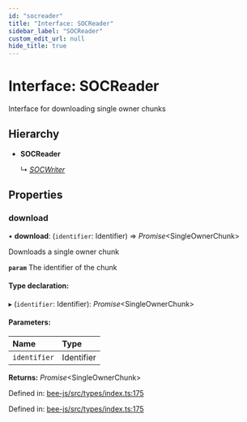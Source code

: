 ```yaml
---
id: "socreader"
title: "Interface: SOCReader"
sidebar_label: "SOCReader"
custom_edit_url: null
hide_title: true
---
```


# Interface: SOCReader

Interface for downloading single owner chunks

## Hierarchy

* **SOCReader**

  ↳ [*SOCWriter*](socwriter.md)

## Properties

### download

• **download**: (`identifier`: Identifier) =\> *Promise*<SingleOwnerChunk\>

Downloads a single owner chunk

**`param`** The identifier of the chunk

#### Type declaration:

▸ (`identifier`: Identifier): *Promise*<SingleOwnerChunk\>

#### Parameters:

Name | Type |
:------ | :------ |
`identifier` | Identifier |

**Returns:** *Promise*<SingleOwnerChunk\>

Defined in: [bee-js/src/types/index.ts:175](https://github.com/ethersphere/bee-js/blob/0ac3a7d/src/types/index.ts#L175)

Defined in: [bee-js/src/types/index.ts:175](https://github.com/ethersphere/bee-js/blob/0ac3a7d/src/types/index.ts#L175)
